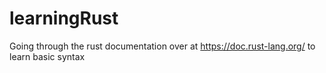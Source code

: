 # learningRust
Going through the rust documentation over at https://doc.rust-lang.org/ to learn basic syntax 
